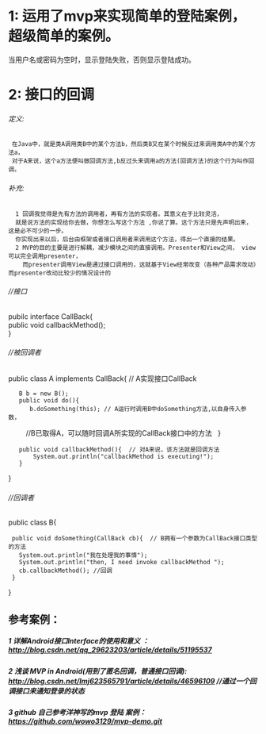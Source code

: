 # 1: 运用了mvp来实现简单的登陆案例，超级简单的案例。

 当用户名或密码为空时，显示登陆失败，否则显示登陆成功。

# 2: 接口的回调 
 
###### 定义:
     在Java中，就是类A调用类B中的某个方法b，然后类B又在某个时候反过来调用类A中的某个方法a，
     对于A来说，这个a方法便叫做回调方法,b反过头来调用a的方法(回调方法)的这个行为叫作回调。

###### 补充:
      1 回调我觉得是先有方法的调用者，再有方法的实现者。其意义在于比较灵活，
      就是说方法的实现给你去做，你想怎么写这个方法 ,你说了算。这个方法只是先声明出来，这是必不可少的一步。
      你实现出来以后，后台由框架或者接口调用者来调用这个方法，得出一个直接的结果。
      2 MVP的目的主要是进行解耦，减少模块之间的直接调用。Presenter和View之间， view可以完全调用presenter，
        而presenter调用View是通过接口调用的，这就基于View经常改变（各种产品需求改动）而presenter改动比较少的情况设计的

###### //接口
pubilc interface CallBack{      
    public void callbackMethod();              
} 

###### //被回调者
public class A implements CallBack{  // A实现接口CallBack   
       
       B b = new B();   
       public void do(){   
          b.doSomething(this); // A运行时调用B中doSomething方法,以自身传入参数，
          //B已取得A，可以随时回调A所实现的CallBack接口中的方法   
       }                      

       public void callbackMethod(){  // 对A来说，该方法就是回调方法     
           System.out.println("callbackMethod is executing!");                  
       }              

}  

###### //回调者
public class B{     

     public void doSomething(CallBack cb){  // B拥有一个参数为CallBack接口类型的方法   
       System.out.println("我在处理我的事情");   
       System.out.println("then, I need invoke callbackMethod ");   
       cb.callbackMethod(); //回调  
     }      
  
}


## 参考案例： 
##### 1 详解Android接口Interface的使用和意义 ： http://blog.csdn.net/qq_29623203/article/details/51195537
##### 2 浅谈 MVP in Android(用到了匿名回调，普通接口回调): http://blog.csdn.net/lmj623565791/article/details/46596109 //通过一个回调接口来通知登录的状态
##### 3 github 自己参考洋神写的mvp 登陆 案例：https://github.com/wowo3129/mvp-demo.git
